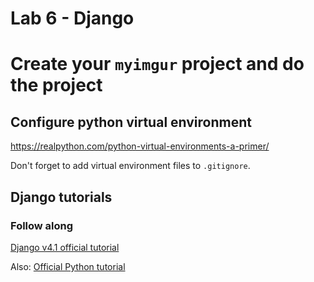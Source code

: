 # Lab 6 - Django

# Create your `myimgur` project and do the project

## Configure python virtual environment 

https://realpython.com/python-virtual-environments-a-primer/

Don't forget to add virtual environment files to ` .gitignore `.

## Django tutorials

### Follow along

[Django v4.1 official tutorial](https://docs.djangoproject.com/en/4.2/intro/tutorial01/)

Also: [Official Python tutorial](https://docs.python.org/3/tutorial/index.html)

